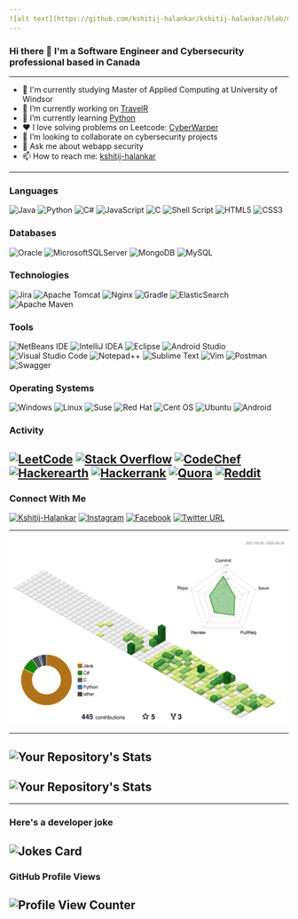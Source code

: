 ```yaml
---
![alt text](https://github.com/kshitij-halankar/kshitij-halankar/blob/main/profile/git_portfolio.png)
---
```

### Hi there 👋 I'm a Software Engineer and Cybersecurity professional based in Canada
---
- 📜 I'm currently studying Master of Applied Computing at University of Windsor
- 🔭 I’m currently working on [TravelR](https://github.com/kshitij-halankar/TravelR)
- 🌱 I’m currently learning [Python](https://github.com/kshitij-halankar/Python-Mini-Projects)
- ❤️ I love solving problems on Leetcode: [CyberWarper](https://leetcode.com/cyberwarper)
- 👯 I’m looking to collaborate on cybersecurity projects
- 💬 Ask me about webapp security
- 📫 How to reach me: [kshitij-halankar](https://www.linkedin.com/in/kshitij-halankar)
---
### Languages
![Java](https://img.shields.io/badge/java-%23ED8B00.svg?style=for-the-badge&logo=java&logoColor=white) ![Python](https://img.shields.io/badge/python-3670A0?style=for-the-badge&logo=python&logoColor=ffdd54) ![C#](https://img.shields.io/badge/c%23-%23239120.svg?style=for-the-badge&logo=c-sharp&logoColor=white) ![JavaScript](https://img.shields.io/badge/javascript-%23323330.svg?style=for-the-badge&logo=javascript&logoColor=%23F7DF1E) ![C](https://img.shields.io/badge/c-%2300599C.svg?style=for-the-badge&logo=c&logoColor=white) ![Shell Script](https://img.shields.io/badge/shell_script-%23121011.svg?style=for-the-badge&logo=gnu-bash&logoColor=white) ![HTML5](https://img.shields.io/badge/html5-%23E34F26.svg?style=for-the-badge&logo=html5&logoColor=white) ![CSS3](https://img.shields.io/badge/css3-%231572B6.svg?style=for-the-badge&logo=css3&logoColor=white)

### Databases
![Oracle](https://img.shields.io/badge/Oracle-F80000?style=for-the-badge&logo=oracle&logoColor=white) ![MicrosoftSQLServer](https://img.shields.io/badge/Microsoft%20SQL%20Sever-CC2927?style=for-the-badge&logo=microsoft%20sql%20server&logoColor=white)  ![MongoDB](https://img.shields.io/badge/MongoDB-%234ea94b.svg?style=for-the-badge&logo=mongodb&logoColor=white)  ![MySQL](https://img.shields.io/badge/mysql-%2300f.svg?style=for-the-badge&logo=mysql&logoColor=white)

### Technologies
![Jira](https://img.shields.io/badge/jira-%230A0FFF.svg?style=for-the-badge&logo=jira&logoColor=white) ![Apache Tomcat](https://img.shields.io/badge/apache%20tomcat-%23F8DC75.svg?style=for-the-badge&logo=apache-tomcat&logoColor=black) ![Nginx](https://img.shields.io/badge/nginx-%23009639.svg?style=for-the-badge&logo=nginx&logoColor=white) ![Gradle](https://img.shields.io/badge/Gradle-02303A.svg?style=for-the-badge&logo=Gradle&logoColor=white)  ![ElasticSearch](https://img.shields.io/badge/-ElasticSearch-005571?style=for-the-badge&logo=elasticsearch) ![Apache Maven](https://img.shields.io/badge/Apache%20Maven-C71A36?style=for-the-badge&logo=Apache%20Maven&logoColor=white)

### Tools
![NetBeans IDE](https://img.shields.io/badge/NetBeansIDE-1B6AC6.svg?style=for-the-badge&logo=apache-netbeans-ide&logoColor=white) ![IntelliJ IDEA](https://img.shields.io/badge/IntelliJIDEA-000000.svg?style=for-the-badge&logo=intellij-idea&logoColor=white) ![Eclipse](https://img.shields.io/badge/Eclipse-FE7A16.svg?style=for-the-badge&logo=Eclipse&logoColor=white) ![Android Studio](https://img.shields.io/badge/Android%20Studio-3DDC84.svg?style=for-the-badge&logo=android-studio&logoColor=white) ![Visual Studio Code](https://img.shields.io/badge/Visual%20Studio%20Code-0078d7.svg?style=for-the-badge&logo=visual-studio-code&logoColor=white) ![Notepad++](https://img.shields.io/badge/Notepad++-90E59A.svg?style=for-the-badge&logo=notepad%2b%2b&logoColor=black) ![Sublime Text](https://img.shields.io/badge/sublime_text-%23575757.svg?style=for-the-badge&logo=sublime-text&logoColor=important) ![Vim](https://img.shields.io/badge/VIM-%2311AB00.svg?style=for-the-badge&logo=vim&logoColor=white)
![Postman](https://img.shields.io/badge/Postman-FF6C37?style=for-the-badge&logo=postman&logoColor=white) ![Swagger](https://img.shields.io/badge/-Swagger-%23Clojure?style=for-the-badge&logo=swagger&logoColor=white) 

### Operating Systems
![Windows](https://img.shields.io/badge/Windows-0078D6?style=for-the-badge&logo=windows&logoColor=white) ![Linux](https://img.shields.io/badge/Linux-FCC624?style=for-the-badge&logo=linux&logoColor=black) ![Suse](https://img.shields.io/badge/SUSE-0C322C?style=for-the-badge&logo=SUSE&logoColor=white) ![Red Hat](https://img.shields.io/badge/Red%20Hat-EE0000?style=for-the-badge&logo=redhat&logoColor=white) ![Cent OS](https://img.shields.io/badge/cent%20os-002260?style=for-the-badge&logo=centos&logoColor=F0F0F0) ![Ubuntu](https://img.shields.io/badge/Ubuntu-E95420?style=for-the-badge&logo=ubuntu&logoColor=white) ![Android](https://img.shields.io/badge/Android-3DDC84?style=for-the-badge&logo=android&logoColor=white)

### Activity
[![LeetCode](https://img.shields.io/badge/LeetCode-000000?style=for-the-badge&logo=LeetCode&logoColor=#d16c06)](https://leetcode.com/cyberwarper)  [![Stack Overflow](https://img.shields.io/badge/-Stackoverflow-FE7A16?style=for-the-badge&logo=stack-overflow&logoColor=white)](https://stackoverflow.com/users/17225610/kshitij-h)  [![CodeChef](https://img.shields.io/badge/CodeChef-%23964B00.svg?style=for-the-badge&logo=CodeChef&logoColor=white)](https://www.codechef.com/users/cyber_warper)  [![Hackerearth](https://img.shields.io/badge/HackerEarth-%232C3454.svg?&style=for-the-badge&logo=HackerEarth&logoColor=Blue)](https://www.hackerearth.com/@cyberwarper)  [![Hackerrank](https://img.shields.io/badge/-Hackerrank-2EC866?style=for-the-badge&logo=HackerRank&logoColor=white)](https://www.hackerrank.com/cyberwarper)  [![Quora](https://img.shields.io/badge/Quora-%23B92B27.svg?style=for-the-badge&logo=Quora&logoColor=white)](https://www.quora.com/profile/Cyberwarper) [![Reddit](https://img.shields.io/badge/Reddit-%23FF4500.svg?style=for-the-badge&logo=Reddit&logoColor=white)](https://www.reddit.com/user/kshitijcan)
---

### Connect With Me
[![Kshitij-Halankar](https://img.shields.io/badge/linkedin-%230077B5.svg?style=for-the-badge&logo=linkedin&logoColor=white)](https://www.linkedin.com/in/kshitij-halankar) [![Instagram](https://img.shields.io/badge/Instagram-%23E4405F.svg?style=for-the-badge&logo=Instagram&logoColor=white)](https://www.instagram.com/kshitijcan/) [![Facebook](https://img.shields.io/badge/Facebook-%231877F2.svg?style=for-the-badge&logo=Facebook&logoColor=white)](https://www.facebook.com/kshitij.p.halankar/) [![Twitter URL](https://img.shields.io/twitter/url/https/twitter.com/bukotsunikki.svg?style=social&label=Follow%20%40kshitijcan)](https://twitter.com/kshitijcan)


---

![alt text](https://github.com/kshitij-halankar/kshitij-halankar/blob/main/profile-3d-contrib/profile-green-animate.svg?raw=true)

---

![Your Repository's Stats](https://github-readme-stats.vercel.app/api?username=kshitij-halankar&show_icons=true)
---
### 
![Your Repository's Stats](https://github-readme-stats.vercel.app/api/top-langs/?username=kshitij-halankar&theme=blue-green)
---
<!--
### Contributors
![GitHub Contributors Image](https://contrib.rocks/image?repo=kshitij-halankar/Zomaze)
-->
---
### Here's a developer joke
![Jokes Card](https://readme-jokes.vercel.app/api)
---
### GitHub Profile Views
![Profile View Counter](https://komarev.com/ghpvc/?username=kshitij-halankar)
---
<!--
### GitHub Profile Hits
![Hits](https://hitcounter.pythonanywhere.com/count/tag.svg?url=https://github.com/kshitij-halankar)
just earning yolo badge!
-->
<!--
**kshitij-halankar/kshitij-halankar** is a ✨ _special_ ✨ repository because its `README.md` (this file) appears on your GitHub profile.

Here are some ideas to get you started:

- 🔭 I’m currently working on ...
- 🌱 I’m currently learning ...
- 👯 I’m looking to collaborate on ...
- 🤔 I’m looking for help with ...
- 💬 Ask me about ...
- 📫 How to reach me: ...
- 😄 Pronouns: ...
- ⚡ Fun fact: ...
-->
